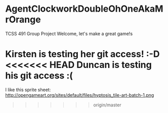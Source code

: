 # AgentClockworkDoubleOhOneAkaMrOrange
TCSS 491 Group Project
Welcome, let's make a great game!s

Kirsten is testing her git access! :-D
<<<<<<< HEAD
Duncan is testing his git access :(
=======

I like this sprite sheet: http://opengameart.org/sites/default/files/hyptosis_tile-art-batch-1.png
>>>>>>> origin/master
